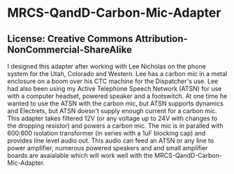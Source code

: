 # MRCS-QandD-Carbon-Mic-Adapter

## License: Creative Commons Attribution-NonCommercial-ShareAlike

I designed this adapter after working with Lee Nicholas on the phone system for the Utah, Colorado and Western. Lee has a carbon mic in a metal enclosure on a boom
over his CTC machine for the Dispatcher's use.  Lee had also been using my Active Telephone Speech Network (ATSN) for use with a computer headset, powered speaker and a 
footswitch. At one time he wanted to use the ATSN with the carbon mic, but ATSN supports dynamics and Electrets, but ATSN doesn't supply enough current for a carbon mic.
This adapter takes filtered 12V (or any voltage up to 24V with changes to the dropping resistor) and powers a carbon mic. The mic is in paralled with 600:600 isolation
transformer (in series with a 1uF blocking cap) and provides line level audio out.  This audio can feed an ATSN or any line to power amplifier, numerous powered speakers 
and and small amplifier boards are avaialable which will work well with the MRCS-QandD-Carbon-Mic-Adapter.
